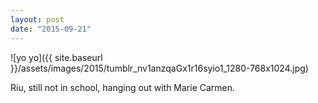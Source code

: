 ```yaml
---
layout: post
date: "2015-09-21"
---
```


![yo yo]({{ site.baseurl }}/assets/images/2015/tumblr_nv1anzqaGx1r16syio1_1280-768x1024.jpg)

Riu, still not in school, hanging out with Marie Carmen.
